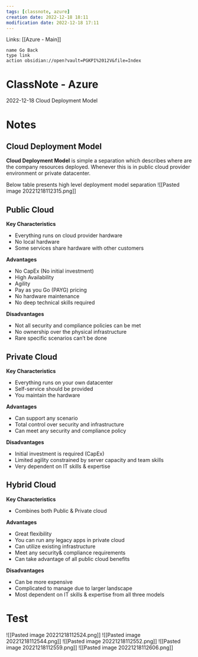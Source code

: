 ```yaml
---
tags: [classnote, azure]
creation date: 2022-12-18 18:11
modification date: 2022-12-18 17:11
---
```


Links: [[Azure - Main]]
```button
name Go Back
type link
action obsidian://open?vault=PGKPI%2012V&file=Index
```
# ClassNote - Azure
2022-12-18
Cloud Deployment Model
# Notes
## Cloud Deployment Model
**Cloud Deployment Model** is simple a separation which describes where are the company resources deployed. Whenever this is in public cloud provider environment or private datacenter.

Below table presents high level deployment model separation
![[Pasted image 20221218112315.png]]
## Public Cloud
**Key Characteristics**

-   Everything runs on cloud provider hardware
-   No local hardware
-   Some services share hardware with other customers

**Advantages**

-   No CapEx (No initial investment)
-   High Availability
-   Agility
-   Pay as you Go (PAYG) pricing
-   No hardware maintenance
-   No deep technical skills required

**Disadvantages**

-   Not all security and compliance policies can be met
-   No ownership over the physical infrastructure
-   Rare specific scenarios can’t be done

## Private Cloud
**Key Characteristics**

-   Everything runs on your own datacenter
-   Self-service should be provided
-   You maintain the hardware

**Advantages**

-   Can support any scenario
-   Total control over security and infrastructure
-   Can meet any security and compliance policy

**Disadvantages**

-   Initial investment is required (CapEx)
-   Limited agility constrained by server capacity and team skills
-   Very dependent on IT skills & expertise

## Hybrid Cloud
**Key Characteristics**

-   Combines both Public & Private cloud

**Advantages**

-   Great flexibility
-   You can run any legacy apps in private cloud
-   Can utilize existing infrastructure
-   Meet any security& compliance requirements
-   Can take advantage of all public cloud benefits

**Disadvantages**

-   Can be more expensive
-   Complicated to manage due to larger landscape
-   Most dependent on IT skills & expertise from all three models
# Test
![[Pasted image 20221218112524.png]]
![[Pasted image 20221218112544.png]]
![[Pasted image 20221218112552.png]]
![[Pasted image 20221218112559.png]]
![[Pasted image 20221218112606.png]]